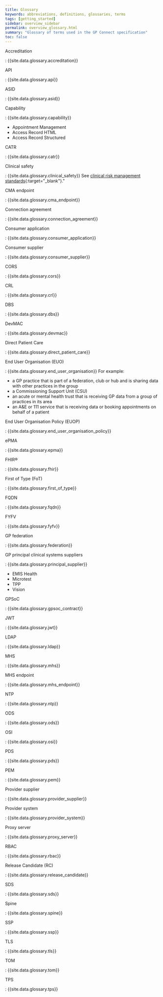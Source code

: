 ```yaml
---
title: Glossary
keywords: abbreviations, definitions, glossaries, terms
tags: [getting_started]
sidebar: overview_sidebar
permalink: overview_glossary.html
summary: "Glossary of terms used in the GP Connect specification"
toc: false
---
```



Accreditation

: {{site.data.glossary.accreditation}}

API

: {{site.data.glossary.api}}

ASID

: {{site.data.glossary.asid}}

Capability

: {{site.data.glossary.capability}}
-	Appointment Management
-	Access Record HTML
-	Access Record Structured

CATR

: {{site.data.glossary.catr}}

Clinical safety

: {{site.data.glossary.clinical_safety}} See [clinical risk management standards](https://digital.nhs.uk/services/solution-assurance/the-clinical-safety-team/clinical-risk-management-standards){:target="_blank"}."


CMA endpoint

: {{site.data.glossary.cma_endpoint}}

Connection agreement

: {{site.data.glossary.connection_agreement}}

Consumer application

: {{site.data.glossary.consumer_application}}

Consumer supplier

: {{site.data.glossary.consumer_supplier}}

CORS

: {{site.data.glossary.cors}}

CRL

: {{site.data.glossary.crl}}

DBS

: {{site.data.glossary.dbs}}

DevMAC

: {{site.data.glossary.devmac}}

Direct Patient Care

: {{site.data.glossary.direct_patient_care}}

End User Organisation (EUO)

: {{site.data.glossary.end_user_organisation}}
For example:
-	a GP practice that is part of a federation, club or hub and is sharing data with other practices in the group
-	a Commissioning Support Unit (CSU)
-	an acute or mental health trust that is receiving GP data from a group of practices in its area
-	an A&E or 111 service that is receiving data or booking appointments on behalf of a patient

End User Organisation Policy (EUOP)

: {{site.data.glossary.end_user_organisation_policy}}

ePMA

: {{site.data.glossary.epma}}

FHIR&reg;

: {{site.data.glossary.fhir}}

First of Type (FoT)

: {{site.data.glossary.first_of_type}}

FQDN

: {{site.data.glossary.fqdn}}

FYFV

: {{site.data.glossary.fyfv}}

GP federation

: {{site.data.glossary.federation}}

GP principal clinical systems suppliers

: {{site.data.glossary.principal_supplier}}
-	EMIS Health
-	Microtest
-	TPP
-	Vision

GPSoC

: {{site.data.glossary.gpsoc_contract}}

JWT

: {{site.data.glossary.jwt}}

LDAP

: {{site.data.glossary.ldap}}

MHS

: {{site.data.glossary.mhs}}

MHS endpoint

: {{site.data.glossary.mhs_endpoint}}

NTP

: {{site.data.glossary.ntp}}

ODS

: {{site.data.glossary.ods}}

OSI

: {{site.data.glossary.osi}}

PDS

: {{site.data.glossary.pds}}

PEM

: {{site.data.glossary.pem}}

Provider supplier

: {{site.data.glossary.provider_supplier}}

Provider system

: {{site.data.glossary.provider_system}}

Proxy server

: {{site.data.glossary.proxy_server}}

RBAC

: {{site.data.glossary.rbac}}

Release Candidate (RC)

: {{site.data.glossary.release_candidate}}

SDS

: {{site.data.glossary.sds}}

Spine

: {{site.data.glossary.spine}}

SSP

: {{site.data.glossary.ssp}}

TLS

: {{site.data.glossary.tls}}

TOM

: {{site.data.glossary.tom}}

TPS

: {{site.data.glossary.tps}}


